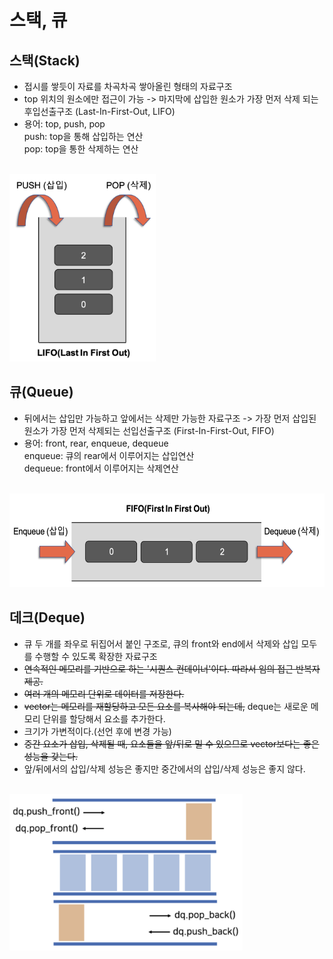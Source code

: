 스택, 큐
========================
## 스택(Stack)
- 접시를 쌓듯이 자료를 차곡차곡 쌓아올린 형태의 자료구조 
- top 위치의 원소에만 접근이 가능 -> 마지막에 삽입한 원소가 가장 먼저 삭제 되는 후입선출구조 (Last-In-First-Out, LIFO)
- 용어: top, push, pop <br/>
  push: top을 통해 삽입하는 연산 <br/> 
  pop: top을 통한 삭제하는 연산 

<br/>
  <img src="./../img/sylee_stack.png" height="300"/>


## 큐(Queue)
- 뒤에서는 삽입만 가능하고 앞에서는 삭제만 가능한 자료구조 -> 가장 먼저 삽입된 원소가 가장 먼저 삭제되는 선입선출구조 (First-In-First-Out, FIFO)
- 용어: front, rear, enqueue, dequeue<br/>
  enqueue: 큐의 rear에서 이루어지는 삽입연산 <br/> 
  dequeue: front에서 이루어지는 삭제연산
  
<br/>
  <img src="./../img/sylee_queue.png" height="150"/>
  
## 데크(Deque)
- 큐 두 개를 좌우로 뒤집어서 붙인 구조로, 큐의 front와 end에서 삭제와 삽입 모두를 수행할 수 있도록 확장한 자료구조 
- ~~연속적인 메모리를 기반으로 하는 '시퀀스 컨데이너'이다. 따라서 임의 접근 반복자 제공.~~
- ~~여러 개의 메모리 단위로 데이터를 저장한다.~~
- ~~vector는 메모리를 재할당하고 모든 요소를 복사해야 되는데,~~ deque는 새로운 메모리 단위를 할당해서 요소를 추가한다. 
- 크기가 가변적이다.(선언 후에 변경 가능)
- ~~중간 요소가 삽입, 삭제될 때, 요소들을 앞/뒤로 밀 수 있으므로 vector보다는 좋은 성능을 갖는다.~~
- 앞/뒤에서의 삽입/삭제 성능은 좋지만 중간에서의 삽입/삭제 성능은 좋지 않다. 

<br/>
  <img src="./../img/sylee_deque.png" height="250"/>
